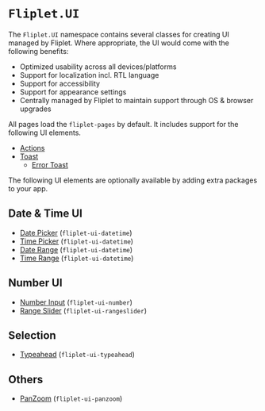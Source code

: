 # `Fliplet.UI`

The `Fliplet.UI` namespace contains several classes for creating UI managed by Fliplet. Where appropriate, the UI would come with the following benefits:

  - Optimized usability across all devices/platforms
  - Support for localization incl. RTL language
  - Support for accessibility
  - Support for appearance settings
  - Centrally managed by Fliplet to maintain support through OS & browser upgrades

All pages load the `fliplet-pages` by default. It includes support for the following UI elements.

  - [Actions](fliplet-ui-actions.md)
  - [Toast](fliplet-ui-toast.md)
    - [Error Toast](fliplet-ui-toast-error.md)

The following UI elements are optionally available by adding extra packages to your app.

## Date & Time UI

  - [Date Picker](fliplet-ui-datepicker.md) (`fliplet-ui-datetime`)
  - [Time Picker](fliplet-ui-timepicker.md) (`fliplet-ui-datetime`)
  - [Date Range](fliplet-ui-daterange.md) (`fliplet-ui-datetime`)
  - [Time Range](fliplet-ui-timerange.md) (`fliplet-ui-datetime`)

## Number UI

  - [Number Input](fliplet-ui-number.md) (`fliplet-ui-number`)
  - [Range Slider](fliple-ui-rangeslider.md) (`fliplet-ui-rangeslider`)

## Selection

  - [Typeahead](fliplet-ui-typeahead.md) (`fliplet-ui-typeahead`)

## Others

  - [PanZoom](fliplet-ui-panzoom.md) (`fliplet-ui-panzoom`)
